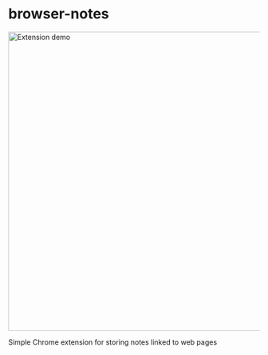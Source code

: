 # browser-notes
<img width="600" src="https://user-images.githubusercontent.com/16601367/160269311-4d15b027-9dcf-4b18-9415-db98f2dfbe35.gif" alt="Extension demo">

Simple Chrome extension for storing notes linked to web pages
